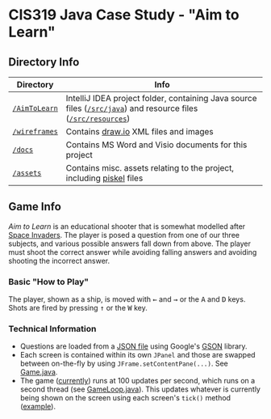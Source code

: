 # CIS319 Java Case Study - "Aim to Learn"

## Directory Info

Directory | Info
-|-
[`/AimToLearn`](/AimToLearn) | IntelliJ IDEA project folder, containing Java source files ([`/src/java`](/AimToLearn/src/java/aimtolearn)) and resource files ([`/src/resources`](/AimToLearn/src/resources/aimtolearn))
[`/wireframes`](/wireframes) | Contains [draw.io](https://www.draw.io/) XML files and images
[`/docs`](/docs) | Contains MS Word and Visio documents for this project
[`/assets`](/assets) | Contains misc. assets relating to the project, including [piskel](http://www.piskelapp.com/) files

## Game Info

*Aim to Learn* is an educational shooter that is somewhat modelled after [Space Invaders](https://en.wikipedia.org/wiki/Space_Invaders
). The player is posed a question from one of our three subjects, and various possible answers fall down from above. The player must shoot the correct answer while avoiding falling answers and avoiding shooting the incorrect answer.

### Basic "How to Play"

The player, shown as a ship, is moved with <kbd>&larr;</kbd> and <kbd>&rarr;</kbd> or the <kbd>A</kbd> and <kbd>D</kbd> keys. Shots are fired by pressing <kbd>&uarr;</kbd> or the <kbd>W</kbd> key.

### Technical Information

* Questions are loaded from a [JSON file](/AimToLearn/src/resources/aimtolearn/QnA.json) using Google's [GSON](https://github.com/google/gson) library.
* Each screen is contained within its own `JPanel` and those are swapped between on-the-fly by using `JFrame.setContentPane(...)`. See [Game.java](/AimToLearn/src/java/aimtolearn/Game.java#L71).
* The game ([currently](/AimToLearn/src/java/aimtolearn/Constants.java#L18)) runs at 100 updates per second, which runs on a second thread (see [GameLoop.java](/AimToLearn/src/java/aimtolearn/GameLoop.java)). This updates whatever is currently being shown on the screen using each screen's `tick()` method ([example](/AimToLearn/src/java/aimtolearn/screens/ShipScreen.java#L82)).
